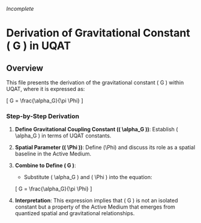 *Incomplete*
# Derivation of Gravitational Constant \( G \) in UQAT

## Overview
This file presents the derivation of the gravitational constant \( G \) within UQAT, where it is expressed as:

\[
G = \frac{\alpha_G}{\pi \Phi}
\]

### Step-by-Step Derivation

1. **Define Gravitational Coupling Constant (\( \alpha_G \))**: Establish \( \alpha_G \) in terms of UQAT constants.

2. **Spatial Parameter (\( \Phi \))**: Define \(\Phi\) and discuss its role as a spatial baseline in the Active Medium.

3. **Combine to Define \( G \)**:
   - Substitute \( \alpha_G \) and \( \Phi \) into the equation:

   \[
   G = \frac{\alpha_G}{\pi \Phi}
   \]

4. **Interpretation**: This expression implies that \( G \) is not an isolated constant but a property of the Active Medium that emerges from quantized spatial and gravitational relationships.